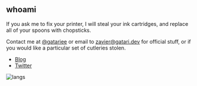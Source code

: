 ## whoami
If you ask me to fix your printer, I will steal your ink cartridges, and replace all of your spoons with chopsticks.

Contact me at [@gatariee](https://twitter.com/gatariee) or email to zavier@gatari.dev for official stuff, or if you would like a particular set of cutleries stolen.


* [Blog](https://gatari.dev/)
* [Twitter](https://twitter.com/gatariee)

<!--
![stats](https://github-readme-stats.vercel.app/api?username=gatariee&show_icons=true&theme=tokyonight)
!-->
![langs](https://github-readme-stats.vercel.app/api/top-langs/?username=gatariee&layout=compact&show_icons=true&theme=tokyonight&exclude_repo=exe2csh)
